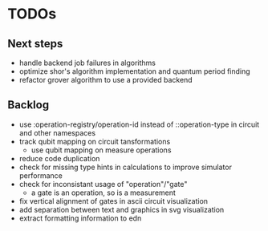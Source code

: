 # TODOs

## Next steps
* handle backend job failures in algorithms
* optimize shor's algorithm implementation and quantum period finding
* refactor grover algorithm to use a provided backend

## Backlog
* use :operation-registry/operation-id instead of ::operation-type in circuit
  and other namespaces
* track qubit mapping on circuit tansformations
  * use qubit mapping on measure operations
* reduce code duplication
* check for missing type hints in calculations to improve simulator performance
* check for inconsistant usage of "operation"/"gate"
  * a gate is an operation, so is a measurement
* fix vertical alignment of gates in ascii circuit visualization
* add separation between text and graphics in svg visualization
* extract formatting information to edn
